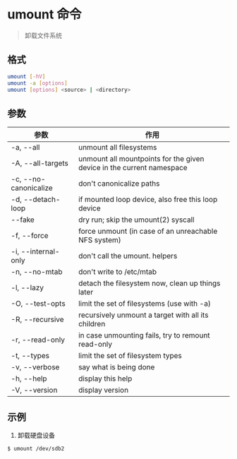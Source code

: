 # umount 命令

> 卸载文件系统

## 格式

```bash
umount [-hV]
umount -a [options]
umount [options] <source> | <directory>
```

## 参数

| 参数 | 作用 |
| --------- | --------- |
| -a, --all | unmount all filesystems |
| -A, --all-targets | unmount all mountpoints for the given device in the current namespace |
| -c, --no-canonicalize | don't canonicalize paths |
| -d, --detach-loop | if mounted loop device, also free this loop device |
| --fake | dry run; skip the umount(2) syscall |
| -f, --force | force unmount (in case of an unreachable NFS system) |
| -i, --internal-only | don't call the umount.<type> helpers |
| -n, --no-mtab | don't write to /etc/mtab |
| -l, --lazy | detach the filesystem now, clean up things later |
| -O, --test-opts <list> | limit the set of filesystems (use with -a) |
| -R, --recursive | recursively unmount a target with all its children |
| -r, --read-only | in case unmounting fails, try to remount read-only |
| -t, --types <list> | limit the set of filesystem types |
| -v, --verbose | say what is being done |
| -h, --help | display this help |
| -V, --version | display version |

## 示例

1. 卸载硬盘设备

```bash
$ umount /dev/sdb2
```
